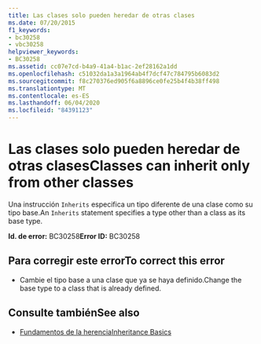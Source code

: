 ```yaml
---
title: Las clases solo pueden heredar de otras clases
ms.date: 07/20/2015
f1_keywords:
- bc30258
- vbc30258
helpviewer_keywords:
- BC30258
ms.assetid: cc07e7cd-b4a9-41a4-b1ac-2ef28162a1dd
ms.openlocfilehash: c51032da1a3a1964ab4f7dcf47c784795b6083d2
ms.sourcegitcommit: f8c270376ed905f6a8896ce0fe25b4f4b38ff498
ms.translationtype: MT
ms.contentlocale: es-ES
ms.lasthandoff: 06/04/2020
ms.locfileid: "84391123"
---
```

# <a name="classes-can-inherit-only-from-other-classes"></a><span data-ttu-id="965b4-102">Las clases solo pueden heredar de otras clases</span><span class="sxs-lookup"><span data-stu-id="965b4-102">Classes can inherit only from other classes</span></span>
<span data-ttu-id="965b4-103">Una instrucción `Inherits` especifica un tipo diferente de una clase como su tipo base.</span><span class="sxs-lookup"><span data-stu-id="965b4-103">An `Inherits` statement specifies a type other than a class as its base type.</span></span>  
  
 <span data-ttu-id="965b4-104">**Id. de error:** BC30258</span><span class="sxs-lookup"><span data-stu-id="965b4-104">**Error ID:** BC30258</span></span>  
  
## <a name="to-correct-this-error"></a><span data-ttu-id="965b4-105">Para corregir este error</span><span class="sxs-lookup"><span data-stu-id="965b4-105">To correct this error</span></span>  
  
- <span data-ttu-id="965b4-106">Cambie el tipo base a una clase que ya se haya definido.</span><span class="sxs-lookup"><span data-stu-id="965b4-106">Change the base type to a class that is already defined.</span></span>  
  
## <a name="see-also"></a><span data-ttu-id="965b4-107">Consulte también</span><span class="sxs-lookup"><span data-stu-id="965b4-107">See also</span></span>

- [<span data-ttu-id="965b4-108">Fundamentos de la herencia</span><span class="sxs-lookup"><span data-stu-id="965b4-108">Inheritance Basics</span></span>](../programming-guide/language-features/objects-and-classes/inheritance-basics.md)
